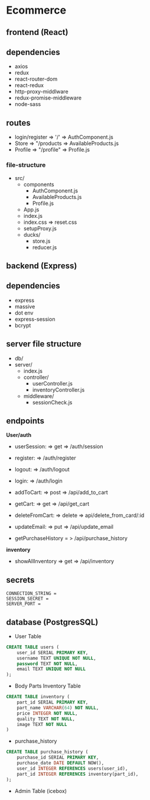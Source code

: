 # Ecommerce

## frontend (React)

## dependencies

- axios
- redux
- react-router-dom
- react-redux
- http-proxy-middlware
- redux-promise-middleware
- node-sass

## routes

- login/register => '/' => AuthComponent.js
- Store => "/products => AvailableProducts.js
- Profile => "/profile" => Profile.js

### file-structure

- src/
    - components
        - AuthComponent.js
        - AvailableProducts.js
        - Profile.js
    - App.js
    - index.js
    - index.css => reset.css
    - setupProxy.js
    - ducks/
        - store.js
        - reducer.js

## backend (Express)

## dependencies

- express
- massive
- dot env
- express-session
- bcrypt

## server file structure
- db/
- server/
    - index.js
    - controller/
        - userController.js
        - inventoryController.js
    - middleware/
        - sessionCheck.js

## endpoints

**User/auth**

- userSession: => get => /auth/session
- register: => /auth/register
- logout: => /auth/logout
- login: => /auth/login

- addToCart: => post => /api/add_to_cart
- getCart: => get => /api/get_cart
- deleteFromCart: => delete => api/delete_from_card/:id
- updateEmail: => put => /api/update_email
- getPurchaseHistory = > /api/purchase_history

**inventory** 

- showAllInventory => get => /api/inventory

## secrets
```text
CONNECTION_STRING =
SESSION_SECRET = 
SERVER_PORT =
``` 

## database (PostgresSQL)

- User Table

```sql
CREATE TABLE users (
    user_id SERIAL PRIMARY KEY,
    username TEXT UNIQUE NOT NULL,
    password TEXT NOT NULL,
    email TEXT UNIQUE NOT NULL
);
```

- Body Parts Inventory Table

```sql
CREATE TABLE inventory (
    part_id SERIAL PRIMARY KEY,
    part_name VARCHAR(64) NOT NULL,
    price INTEGER NOT NULL,
    quality TEXT NOT NULL,
    image TEXT NOT NULL
)
```

- purchase_history

```sql
CREATE TABLE purchase_history (
    purchase_id SERIAL PRIMARY KEY,
    purchase_date DATE DEFAULT NOW(),
    user_id INTEGER REFERENCES users(user_id),
    part_id INTEGER REFERENCES inventory(part_id),
);
```

- Admin Table (icebox)


